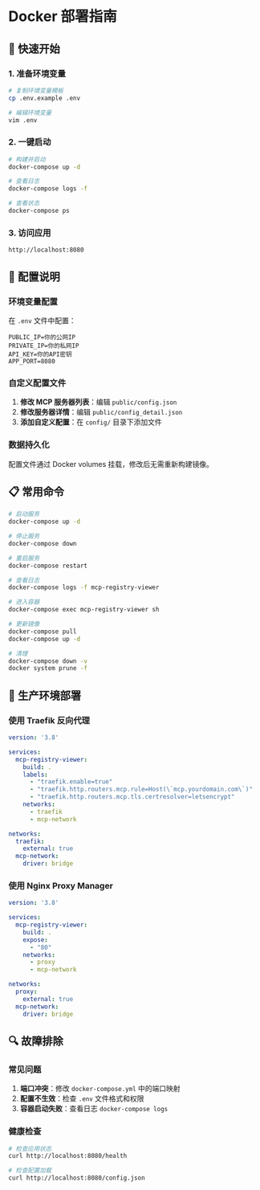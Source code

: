 # Docker 部署指南

## 🐳 快速开始

### 1. 准备环境变量
```bash
# 复制环境变量模板
cp .env.example .env

# 编辑环境变量
vim .env
```

### 2. 一键启动
```bash
# 构建并启动
docker-compose up -d

# 查看日志
docker-compose logs -f

# 查看状态
docker-compose ps
```

### 3. 访问应用
```
http://localhost:8080
```

## 🔧 配置说明

### 环境变量配置
在 `.env` 文件中配置：
```env
PUBLIC_IP=你的公网IP
PRIVATE_IP=你的私网IP
API_KEY=你的API密钥
APP_PORT=8080
```

### 自定义配置文件
1. **修改 MCP 服务器列表**：编辑 `public/config.json`
2. **修改服务器详情**：编辑 `public/config_detail.json`
3. **添加自定义配置**：在 `config/` 目录下添加文件

### 数据持久化
配置文件通过 Docker volumes 挂载，修改后无需重新构建镜像。

## 📋 常用命令

```bash
# 启动服务
docker-compose up -d

# 停止服务
docker-compose down

# 重启服务
docker-compose restart

# 查看日志
docker-compose logs -f mcp-registry-viewer

# 进入容器
docker-compose exec mcp-registry-viewer sh

# 更新镜像
docker-compose pull
docker-compose up -d

# 清理
docker-compose down -v
docker system prune -f
```

## 🚀 生产环境部署

### 使用 Traefik 反向代理
```yaml
version: '3.8'

services:
  mcp-registry-viewer:
    build: .
    labels:
      - "traefik.enable=true"
      - "traefik.http.routers.mcp.rule=Host(\`mcp.yourdomain.com\`)"
      - "traefik.http.routers.mcp.tls.certresolver=letsencrypt"
    networks:
      - traefik
      - mcp-network

networks:
  traefik:
    external: true
  mcp-network:
    driver: bridge
```

### 使用 Nginx Proxy Manager
```yaml
version: '3.8'

services:
  mcp-registry-viewer:
    build: .
    expose:
      - "80"
    networks:
      - proxy
      - mcp-network

networks:
  proxy:
    external: true
  mcp-network:
    driver: bridge
```

## 🔍 故障排除

### 常见问题
1. **端口冲突**：修改 `docker-compose.yml` 中的端口映射
2. **配置不生效**：检查 `.env` 文件格式和权限
3. **容器启动失败**：查看日志 `docker-compose logs`

### 健康检查
```bash
# 检查应用状态
curl http://localhost:8080/health

# 检查配置加载
curl http://localhost:8080/config.json
```
